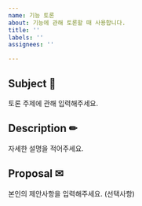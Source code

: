 ```yaml
---
name: 기능 토론
about: 기능에 관해 토론할 때 사용합니다.
title: ''
labels: ''
assignees: ''

---
```


## Subject 🎈
토론 주제에 관해 입력해주세요.

## Description ✏
자세한 설명을 적어주세요.

## Proposal ✉
본인의 제안사항을 입력해주세요. (선택사항)
